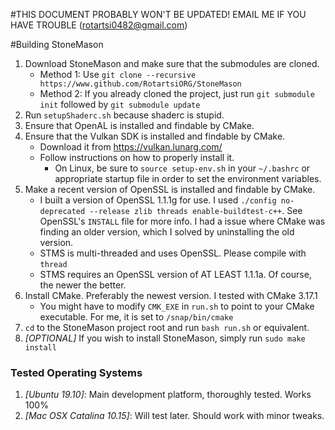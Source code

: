 
[comment]: # (This is a markdown document, but can still be read in plaintext.
              If you're seeing this, then you're reading the plaintext version.)


#THIS DOCUMENT PROBABLY WON'T BE UPDATED! EMAIL ME IF YOU HAVE TROUBLE (rotartsi0482@gmail.com)

#Building StoneMason
1. Download StoneMason and make sure that the submodules are cloned.
    - Method 1: Use `git clone --recursive https://www.github.com/RotartsiORG/StoneMason`
    - Method 2: If you already cloned the project, just run `git submodule init` followed by `git submodule update`
2. Run `setupShaderc.sh` because shaderc is stupid.
2. Ensure that OpenAL is installed and findable by CMake.
3. Ensure that the Vulkan SDK is installed and findable by CMake.
    - Download it from https://vulkan.lunarg.com/
    - Follow instructions on how to properly install it. 
        - On Linux, be sure to `source setup-env.sh` in your `~/.bashrc`
          or appropriate startup file in order to set the environment variables. 
4. Make a recent version of OpenSSL is installed and findable by CMake. 
    - I built a version of OpenSSL 1.1.1g for use. I used 
    `./config no-deprecated --release zlib threads enable-buildtest-c++`. See OpenSSL's `INSTALL` file for more info.
      I had a issue where CMake was finding an older version,
      which I solved by uninstalling the old version.
     - STMS is multi-threaded and uses OpenSSL. Please compile with `thread`
     - STMS requires an OpenSSL version of AT LEAST 1.1.1a. Of course, the newer the better.
5.  Install CMake. Preferably the newest version. I tested with CMake 3.17.1
    - You might have to modify `CMK_EXE` in `run.sh` to point to your CMake executable.
      For me, it is set to `/snap/bin/cmake`
5. `cd` to the StoneMason project root and run `bash run.sh` or equivalent.
6. _\[OPTIONAL\]_ If you wish to install StoneMason, simply run `sudo make install`



### Tested Operating Systems
1. *\[Ubuntu 19.10\]*: Main development platform, thoroughly tested. Works 100%
2. *\[Mac OSX Catalina 10.15\]*: Will test later. Should work with minor tweaks.
